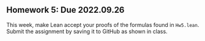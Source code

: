 ## Homework 5: Due 2022.09.26 

This week, make Lean accept your proofs of the formulas found in 
`Hw5.lean`. Submit the assignment by saving it to GitHub as shown in 
class. 
